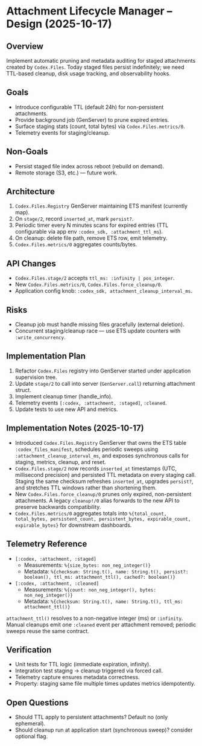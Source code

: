 # Attachment Lifecycle Manager – Design (2025-10-17)

## Overview
Implement automatic pruning and metadata auditing for staged attachments created by `Codex.Files`. Today staged files persist indefinitely; we need TTL-based cleanup, disk usage tracking, and observability hooks.

## Goals
- Introduce configurable TTL (default 24h) for non-persistent attachments.
- Provide background job (GenServer) to prune expired entries.
- Surface staging stats (count, total bytes) via `Codex.Files.metrics/0`.
- Telemetry events for staging/cleanup.

## Non-Goals
- Persist staged file index across reboot (rebuild on demand).
- Remote storage (S3, etc.) — future work.

## Architecture
1. `Codex.Files.Registry` GenServer maintaining ETS manifest (currently map).
2. On `stage/2`, record `inserted_at`, mark `persist?`.
3. Periodic timer every N minutes scans for expired entries (TTL configurable via app env `:codex_sdk, :attachment_ttl_ms`).
4. On cleanup: delete file path, remove ETS row, emit telemetry.
5. `Codex.Files.metrics/0` aggregates counts/bytes.

## API Changes
- `Codex.Files.stage/2` accepts `ttl_ms: :infinity | pos_integer`.
- New `Codex.Files.metrics/0`, `Codex.Files.force_cleanup/0`.
- Application config knob: `:codex_sdk, attachment_cleanup_interval_ms`.

## Risks
- Cleanup job must handle missing files gracefully (external deletion).
- Concurrent staging/cleanup race — use ETS update counters with `:write_concurrency`.

## Implementation Plan
1. Refactor `Codex.Files` registry into GenServer started under application supervision tree.
2. Update `stage/2` to call into server (`GenServer.call`) returning attachment struct.
3. Implement cleanup timer (handle_info).
4. Telemetry events `[:codex, :attachment, :staged]`, `:cleaned`.
5. Update tests to use new API and metrics.

## Implementation Notes (2025-10-17)
- Introduced `Codex.Files.Registry` GenServer that owns the ETS table `:codex_files_manifest`, schedules periodic sweeps using `:attachment_cleanup_interval_ms`, and exposes synchronous calls for staging, metrics, cleanup, and reset.
- `Codex.Files.stage/2` now records `inserted_at` timestamps (UTC, millisecond precision) and persisted TTL metadata on every staging call. Staging the same checksum refreshes `inserted_at`, upgrades `persist?`, and stretches TTL windows rather than shortening them.
- New `Codex.Files.force_cleanup/0` prunes only expired, non-persistent attachments. A legacy `cleanup!/0` alias forwards to the new API to preserve backwards compatibility.
- `Codex.Files.metrics/0` aggregates totals into `%{total_count, total_bytes, persistent_count, persistent_bytes, expirable_count, expirable_bytes}` for downstream dashboards.

## Telemetry Reference
- `[:codex, :attachment, :staged]`
  - Measurements: `%{size_bytes: non_neg_integer()}`
  - Metadata: `%{checksum: String.t(), name: String.t(), persist?: boolean(), ttl_ms: attachment_ttl(), cached?: boolean()}`
- `[:codex, :attachment, :cleaned]`
  - Measurements: `%{count: non_neg_integer(), bytes: non_neg_integer()}`
  - Metadata: `%{checksum: String.t(), name: String.t(), ttl_ms: attachment_ttl()}`

`attachment_ttl()` resolves to a non-negative integer (ms) or `:infinity`. Manual cleanups emit one `:cleaned` event per attachment removed; periodic sweeps reuse the same contract.

## Verification
- Unit tests for TTL logic (immediate expiration, infinity).
- Integration test staging -> cleanup triggered via forced call.
- Telemetry capture ensures metadata correctness.
- Property: staging same file multiple times updates metrics idempotently.

## Open Questions
- Should TTL apply to persistent attachments? Default no (only ephemeral).
- Should cleanup run at application start (synchronous sweep)? consider optional flag.
